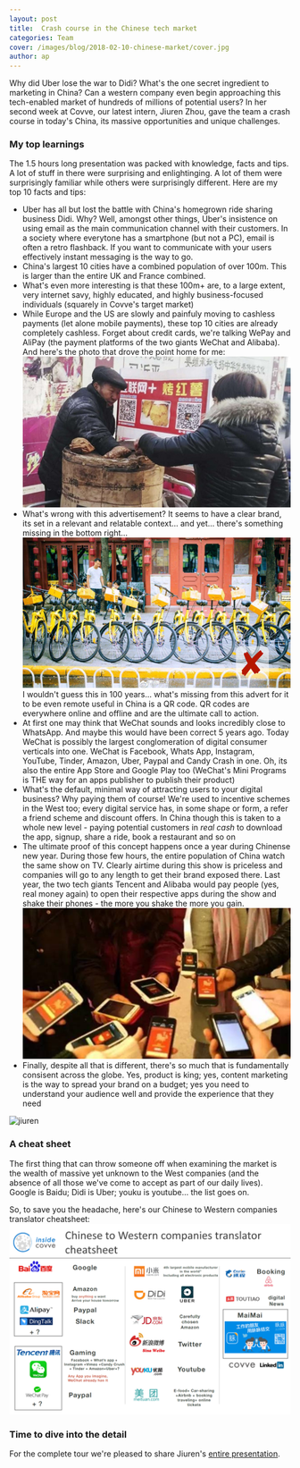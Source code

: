 ```yaml
---
layout: post
title:  Crash course in the Chinese tech market
categories: Team
cover: /images/blog/2018-02-10-chinese-market/cover.jpg
author: ap	
---
```

Why did Uber lose the war to Didi? What's the one secret ingredient to marketing in China? Can a western company even begin approaching this tech-enabled market of hundreds of millions of potential users?
In her second week at Covve, our latest intern, Jiuren Zhou, gave the team a crash course in today's China, its massive opportunities and unique challenges. 
<!--more-->

### My top learnings 

The 1.5 hours long presentation was packed with knowledge, facts and tips. A lot of stuff in there were surprising and enlightinging. A lot of them were surprisingly familiar while others were surprisingly different. Here are my top 10 facts and tips:
- Uber has all but lost the battle with China's homegrown ride sharing business Didi. Why? Well, amongst other things, Uber's insistence on using email as the main communication channel with their customers. In a society where everytone has a smartphone (but not a PC), email is often a retro flashback. If you want to communicate with your users effectively instant messaging is the way to go.
- China's largest 10 cities have a combined population of over 100m. This is larger than the entire UK and France combined.
- What's even more interesting is that these 100m+ are, to a large extent, very internet savy, highly educated, and highly business-focused individuals (squarely in Covve's target market)
- While Europe and the US are slowly and painfuly moving to cashless payments (let alone mobile payments), these top 10 cities are already completely cashless. Forget about credit cards, we're talking WePay and AliPay (the payment platforms of the two giants WeChat and Alibaba). And here's the photo that drove the point home for me:
![nocash](/images/blog/2018-02-10-chinese-market/nocash.jpg)
- What's wrong with this advertisement? It seems to have a clear brand, its set in a relevant and relatable context... and yet... there's something missing in the bottom right...
![missingqr](/images/blog/2018-02-10-chinese-market/missingqr.png)
I wouldn't guess this in 100 years... what's missing from this advert for it to be even remote useful in China is a QR code. QR codes are everywhere online and offline and are the ultimate call to action.
- At first one may think that WeChat sounds and looks incredibly close to WhatsApp. And maybe this would have been correct 5 years ago. Today WeChat is possibly the largest conglomeration of digital consumer verticals into one. WeChat is Facebook, Whats App, Instagram, YouTube, Tinder, Amazon, Uber, Paypal and Candy Crash in one. Oh, its also the entire App Store and Google Play too (WeChat's Mini Programs is THE way for an apps publisher to publish their product)
- What's the default, minimal way of attracting users to your digital business? Why paying them of course! We're used to incentive schemes in the West too; every digital service has, in some shape or form, a refer a friend scheme and discount offers. In China though this is taken to a whole new level - paying potential customers in *real cash* to download the app, signup, share a ride, book a restaurant and so on
- The ultimate proof of this concept happens once a year during Chinense new year. During those few hours, the entire population of China watch the same show on TV. Clearly airtime during this show is priceless and companies will go to any length to get their brand exposed there. Last year, the two tech giants Tencent and Alibaba would pay people (yes, real money again) to open their respective apps during the show and shake their phones - the more you shake the more you gain.
![shake](/images/blog/2018-02-10-chinese-market/shake.jpg)
- Finally, despite all that is different, there's so much that is fundamentally consisent across the globe. Yes, product is king; yes, content marketing is the way to spread your brand on a budget; yes you need to understand your audience well and provide the experience that they need

![jiuren](/images/blog/2018-02-10-chinese-market/jiuren.png)

### A cheat sheet

The first thing that can throw someone off when examining the market is the wealth of massive yet unknown to the West companies (and the absence of all those we've come to accept as part of our daily lives). Google is Baidu; Didi is Uber; youku is youtube... the list goes on.

So, to save you the headache, here's our Chinese to Western companies translator cheatsheet:
![cheatsheet](/images/blog/2018-02-10-chinese-market/chinese-tech-companies-cheatsheet.png)

### Time to dive into the detail

For the complete tour we're pleased to share Jiuren's [entire presentation][entire presentation].

[entire presentation]: https://www.slideshare.net/secret/tIGKx8cCIZp6W1